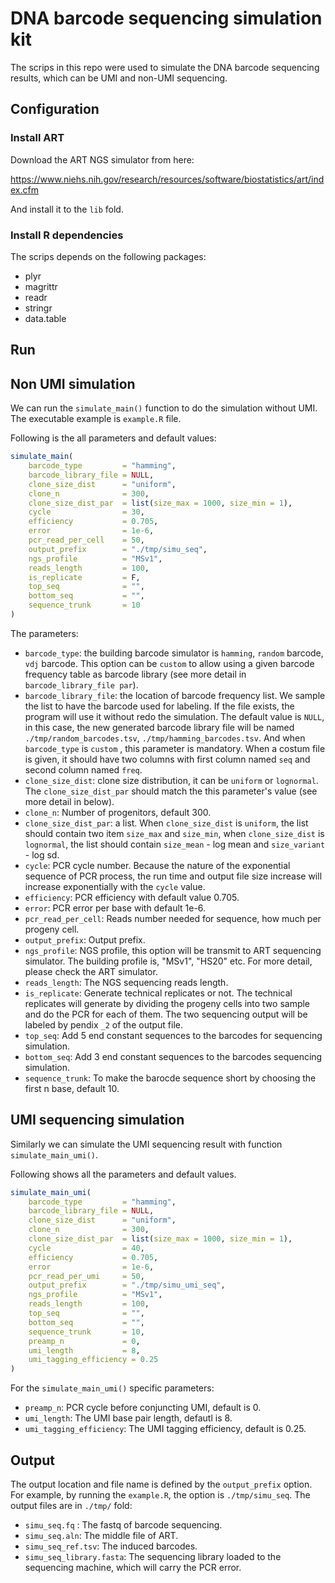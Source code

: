 # DNA barcode sequencing simulation kit



The scrips in this repo were used to simulate the DNA barcode sequencing results, which can be UMI and non-UMI sequencing.

## Configuration

### Install ART 

Download the ART NGS simulator from here:

https://www.niehs.nih.gov/research/resources/software/biostatistics/art/index.cfm 

And install it to the `lib` fold.

### Install R dependencies

The scrips depends on the following packages:

-   plyr
-   magrittr
-   readr
-   stringr
-   data.table

## Run

## Non UMI simulation

We can run the `simulate_main()` function to do the simulation without UMI. The executable example is `example.R` file.

Following is the all parameters and default values:

```r
simulate_main(
    barcode_type         = "hamming",
    barcode_library_file = NULL,
    clone_size_dist      = "uniform",
    clone_n              = 300,
    clone_size_dist_par  = list(size_max = 1000, size_min = 1),
    cycle                = 30,
    efficiency           = 0.705,
    error                = 1e-6,
    pcr_read_per_cell    = 50,
    output_prefix        = "./tmp/simu_seq",
    ngs_profile          = "MSv1",
    reads_length         = 100,
    is_replicate         = F,
    top_seq              = "",
    bottom_seq           = "",
    sequence_trunk       = 10
)
```

The parameters:

-   `barcode_type`: the building barcode simulator is `hamming`, `random` barcode, `vdj` barcode. This option can be `custom` to allow using a given barcode frequency table as barcode library (see more detail in `barcode_library_file par`).
-   `barcode_library_file`: the location of barcode frequency list. We sample the list to have the barcode used for labeling. If the file exists, the program will use it without redo the simulation. The default value is `NULL`, in this case, the new generated barcode library file will be named `./tmp/random_barcodes.tsv`, `./tmp/hamming_barcodes.tsv`. And when `barcode_type` is `custom` , this parameter is mandatory. When a costum file is given, it should have two columns with first column named `seq` and second column named `freq`.
-   `clone_size_dist`: clone size distribution, it can be `uniform` or `lognormal`. The `clone_size_dist_par` should match the this parameter's value (see more detail in below).
-   `clone_n`: Number of progenitors, default 300.
-   `clone_size_dist_par`: a list. When `clone_size_dist` is `uniform`, the list should contain two item `size_max` and `size_min`, when `clone_size_dist` is `lognormal`, the list should contain `size_mean` - log mean and `size_variant` - log sd.
-   `cycle`: PCR cycle number. Because the nature of the exponential sequence of PCR process, the run time and output file size increase will increase exponentially with the `cycle` value.
-   `efficiency`: PCR efficiency with default value 0.705.
-   `error`: PCR error per base with default 1e-6.
-   `pcr_read_per_cell`: Reads number needed for sequence, how much per progeny cell.
-   `output_prefix`: Output prefix.
-   `ngs_profile`: NGS profile, this option will be transmit to ART sequencing simulator. The building profile is, "MSv1", "HS20" etc. For more detail, please check the ART simulator.
-   `reads_length`: The NGS sequencing reads length.
-   `is_replicate`: Generate technical replicates or not. The technical replicates will generate by dividing the progeny cells into two sample and do the PCR for each of them. The two sequencing output will be labeled by pendix `_2` of the output file.
-   `top_seq`: Add 5 end constant sequences to the barcodes for sequencing simulation.
-   `bottom_seq`: Add 3 end constant sequences to the barcodes sequencing simulation.
-   `sequence_trunk`: To make the barocde sequence short by choosing the first n base, default 10.

## UMI sequencing simulation

Similarly we can simulate the UMI sequencing result with function `simulate_main_umi()`.

Following shows all the parameters and default values.

```R
simulate_main_umi(
    barcode_type         = "hamming",
    barcode_library_file = NULL,
    clone_size_dist      = "uniform",
    clone_n              = 300,
    clone_size_dist_par  = list(size_max = 1000, size_min = 1),
    cycle                = 40,
    efficiency           = 0.705,
    error                = 1e-6,
    pcr_read_per_umi     = 50,
    output_prefix        = "./tmp/simu_umi_seq",
    ngs_profile          = "MSv1",
    reads_length         = 100,
    top_seq              = "",
    bottom_seq           = "",
    sequence_trunk       = 10,
    preamp_n             = 0,
    umi_length           = 8,
    umi_tagging_efficiency = 0.25
)
```

For the `simulate_main_umi()` specific parameters:

-   `preamp_n`: PCR cycle before conjuncting UMI, default is 0.
-   `umi_length`: The UMI base pair length, defautl is 8.
-   `umi_tagging_efficiency`: The UMI tagging efficiency, default is 0.25.

## Output

The output location and file name is defined by the `output_prefix` option. For example, by running the `example.R`, the option is `./tmp/simu_seq`. The output files are in `./tmp/` fold:

-   `simu_seq.fq` : The fastq of barcode sequencing.
-   `simu_seq.aln`: The middle file of ART.
-   `simu_seq_ref.tsv`: The induced barcodes.
-   `simu_seq_library.fasta`: The sequencing library loaded to the sequencing machine, which will carry the PCR error.

